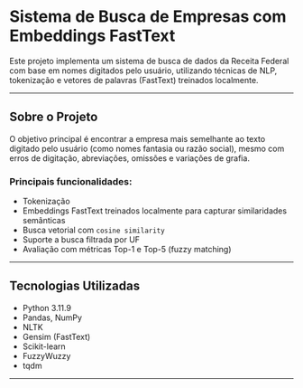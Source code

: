 # Sistema de Busca de Empresas com Embeddings FastText

Este projeto implementa um sistema de busca de dados da Receita Federal com base em nomes digitados pelo usuário, utilizando técnicas de NLP, tokenização  e vetores de palavras (FastText) treinados localmente.

---

## Sobre o Projeto

O objetivo principal é encontrar a empresa mais semelhante ao texto digitado pelo usuário (como nomes fantasia ou razão social), mesmo com erros de digitação, abreviações, omissões e variações de grafia.

### Principais funcionalidades:
- Tokenização 
- Embeddings FastText treinados localmente para capturar similaridades semânticas
- Busca vetorial com `cosine similarity`
- Suporte a busca filtrada por UF
- Avaliação com métricas Top-1 e Top-5 (fuzzy matching)

---

## Tecnologias Utilizadas

- Python 3.11.9
- Pandas, NumPy
- NLTK
- Gensim (FastText)
- Scikit-learn
- FuzzyWuzzy
- tqdm

---
